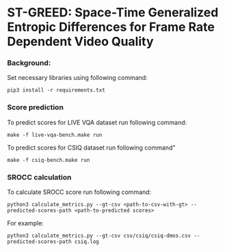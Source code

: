 # ST-GREED: Space-Time Generalized Entropic Differences for Frame Rate Dependent Video Quality

### Background:

Set necessary libraries using following command:

```
pip3 install -r requirements.txt
```

### Score prediction

To predict scores for LIVE VQA dataset run following command:

```
make -f live-vqa-bench.make run
```

To predict scores for CSIQ dataset run following command"

```
make -f csiq-bench.make run
```

### SROCC calculation

To calculate SROCC score run following command:
```
python3 calculate_metrics.py --gt-csv <path-to-csv-with-gt> --predicted-scores-path <path-to-predicted scores>
```

For example:

```
python3 calculate_metrics.py --gt-csv csv/csiq/csiq-dmos.csv --predicted-scores-path csiq.log
```